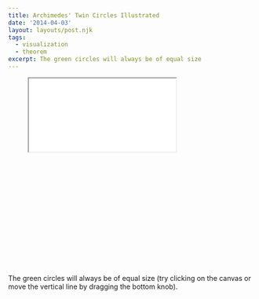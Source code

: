 ```yaml
---
title: Archimedes' Twin Circles Illustrated
date: '2014-04-03'
layout: layouts/post.njk
tags:
  - visualization
  - theorem
excerpt: The green circles will always be of equal size
---
```

<figure>
  <div class="aspect-ratio" style="padding-bottom: 55%"><iframe src="/media/intgfx/archimedes-twin-circles.html"></iframe></div>
</figure>

The green circles will always be of equal size (try clicking on the canvas or move the vertical line by dragging the bottom knob).
